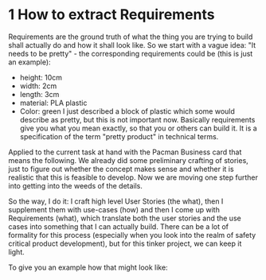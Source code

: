 # 1 How to extract Requirements
Requirements are the ground truth of what the thing you are trying to build shall actually do and how it shall look like. So we start with a vague idea: "It needs to be pretty" - the corresponding requirements could be (this is just an example):
- height: 10cm
- width: 2cm
- length: 3cm
- material: PLA plastic
- Color: green
I just described a block of plastic which some would describe as pretty, but this is not important now. Basically requirements give you what you mean exactly, so that you or others can build it. It is a specification of the term "pretty product" in technical terms.

Applied to the current task at hand with the Pacman Business card that means the following.
We already did some preliminary crafting of stories, just to figure out whether the concept makes sense and whether it is realistic that this is feasible to develop. Now we are moving one step further into getting into the weeds of the details.

So the way, I do it: I craft high level User Stories (the what), then I supplement them with use-cases (how) and then I come up with Requirements (what), which translate both the user stories and the use cases into something that I can actually build. There can be a lot of formality for this process (especially when you look into the realm of safety critical product development), but for this tinker project, we can keep it light.

To give you an example how that might look like:

